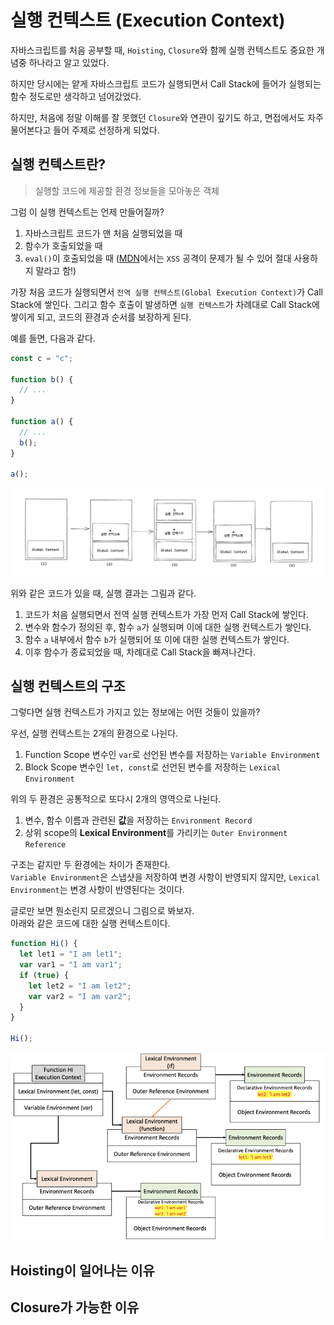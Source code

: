 # 실행 컨텍스트 (Execution Context)

자바스크립트를 처음 공부할 때, `Hoisting`, `Closure`와 함께 실행 컨텍스트도 중요한 개념중 하나라고 알고 있었다.

하지만 당시에는 얕게 자바스크립트 코드가 실행되면서 Call Stack에 들어가 실행되는 함수 정도로만 생각하고 넘어갔었다.

하지만, 처음에 정말 이해를 잘 못했던 `Closure`와 연관이 깊기도 하고, 면접에서도 자주 물어본다고 들어 주제로 선정하게 되었다.

## 실행 컨텍스트란?

> 실행할 코드에 제공할 환경 정보들을 모아놓은 객체

그럼 이 실행 컨텍스트는 언제 만들어질까?

1. 자바스크립트 코드가 맨 처음 실행되었을 때
2. 함수가 호출되었을 때
3. `eval()`이 호출되었을 때 ([MDN](https://developer.mozilla.org/ko/docs/Web/JavaScript/Reference/Global_Objects/eval)에서는 `XSS` 공격이 문제가 될 수 있어 절대 사용하지 말라고 함!)

가장 처음 코드가 실행되면서 `전역 실행 컨텍스트(Global Execution Context)`가 Call Stack에 쌓인다.
그리고 함수 호출이 발생하면 `실행 컨텍스트`가 차례대로 Call Stack에 쌓이게 되고, 코드의 환경과 순서를 보장하게 된다.

예를 들면, 다음과 같다.

```javascript
const c = "c";

function b() {
  // ...
}

function a() {
  // ...
  b();
}

a();
```

![process](1.png)

위와 같은 코드가 있을 때, 실행 결과는 그림과 같다. <br/>

1. 코드가 처음 실행되면서 전역 실행 컨텍스트가 가장 먼저 Call Stack에 쌓인다.
2. 변수와 함수가 정의된 후, 함수 `a`가 실행되며 이에 대한 실행 컨텍스트가 쌓인다.
3. 함수 `a` 내부에서 함수 `b`가 실행되어 또 이에 대한 실행 컨텍스트가 쌓인다.
4. 이후 함수가 종료되었을 때, 차례대로 Call Stack을 빠져나간다.

## 실행 컨텍스트의 구조

그렇다면 실행 컨텍스트가 가지고 있는 정보에는 어떤 것들이 있을까?

우선, 실행 컨텍스트는 2개의 환경으로 나뉜다.

1. Function Scope 변수인 `var`로 선언된 변수를 저장하는 `Variable Environment`
2. Block Scope 변수인 `let, const`로 선언된 변수를 저장하는 `Lexical Environment`

위의 두 환경은 공통적으로 또다시 2개의 영역으로 나뉜다.

1. 변수, 함수 이름과 관련된 **값**을 저장하는 `Environment Record`
2. 상위 scope의 **Lexical Environment**를 가리키는 `Outer Environment Reference`

구조는 같지만 두 환경에는 차이가 존재한다. <br/>
`Variable Environment`은 스냅샷을 저장하여 변경 사항이 반영되지 않지만, `Lexical Environment`는 변경 사항이 반영된다는 것이다.

글로만 보면 뭔소린지 모르겠으니 그림으로 봐보자. <br/>
아래와 같은 코드에 대한 실행 컨텍스트이다.

```javascript
function Hi() {
  let let1 = "I am let1";
  var var1 = "I am var1";
  if (true) {
    let let2 = "I am let2";
    var var2 = "I am var2";
  }
}

Hi();
```

![context](2.png)

## Hoisting이 일어나는 이유

## Closure가 가능한 이유
